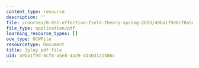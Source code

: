 ```yaml
---
content_type: resource
description: ''
file: /courses/8-851-effective-field-theory-spring-2013/49ba1f9d8cf8a5e84a2943103121586c_AFQnH_upWBY.pdf
file_type: application/pdf
learning_resource_types: []
ocw_type: OCWFile
resourcetype: Document
title: 3play pdf file
uid: 49ba1f9d-8cf8-a5e8-4a29-43103121586c
---
```

